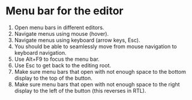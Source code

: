 # Menu bar for the editor

1. Open menu bars in different editors.
2. Navigate menus using mouse (hover).
3. Navigate menus using keyboard (arrow keys, Esc).
4. You should be able to seamlessly move from mouse navigation to keyboard navigation.
5. Use Alt+F9 to focus the menu bar.
6. Use Esc to get back to the editing root.
7. Make sure menu bars that open with not enough space to the bottom display to the top of the button.
8. Make sure menu bars that open with not enough space to the right display to the left of the button (this reverses in RTL).
